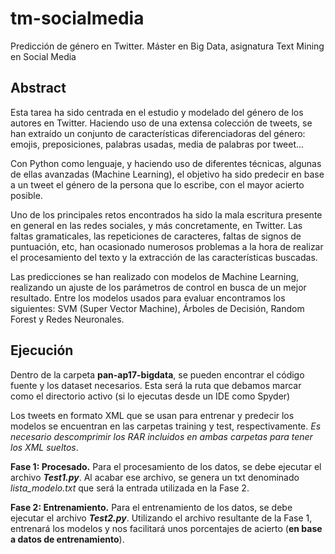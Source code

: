 # tm-socialmedia
Predicción de género en Twitter. Máster en Big Data, asignatura Text Mining en Social Media



## Abstract
Esta tarea ha sido centrada en el estudio y modelado del género de los autores en Twitter. Haciendo uso de una extensa colección de tweets, se han extraído un conjunto de características diferenciadoras del género: emojis, preposiciones, palabras usadas, media de palabras por tweet... 

Con Python como lenguaje, y haciendo uso de diferentes técnicas, algunas de ellas avanzadas (Machine Learning), el objetivo ha sido predecir en base a un tweet el género de la persona que lo escribe, con el mayor acierto posible.

Uno de los principales retos encontrados ha sido la mala escritura presente en general en las redes sociales, y más concretamente, en Twitter. Las faltas gramaticales, las repeticiones de caracteres, faltas de signos de puntuación, etc, han ocasionado numerosos problemas a la hora de realizar el procesamiento del texto y la extracción de las características buscadas.

Las predicciones se han realizado con modelos de Machine Learning, realizando un ajuste de los parámetros de control en busca de un mejor resultado. Entre los modelos usados para evaluar encontramos los siguientes: SVM (Super Vector Machine), Árboles de Decisión, Random Forest y Redes Neuronales.



## Ejecución
Dentro de la carpeta **pan-ap17-bigdata**, se pueden encontrar el código fuente y los dataset necesarios. Esta será la ruta que debamos marcar como el directorio activo (si lo ejecutas desde un IDE como Spyder)

Los tweets en formato XML que se usan para entrenar y predecir los modelos se encuentran en las carpetas training y test, respectivamente. _Es necesario descomprimir los RAR incluidos en ambas carpetas para tener los XML sueltos_.

**Fase 1: Procesado.** Para el procesamiento de los datos, se debe ejecutar el archivo **_Test1.py_**. Al acabar ese archivo, se genera un txt denominado _lista_modelo.txt_ que será la entrada utilizada en la Fase 2.

**Fase 2: Entrenamiento.** Para el entrenamiento de los datos, se debe ejecutar el archivo **_Test2.py_**. Utilizando el archivo resultante de la Fase 1, entrenará los modelos y nos facilitará unos porcentajes de acierto (**en base a datos de entrenamiento**).

